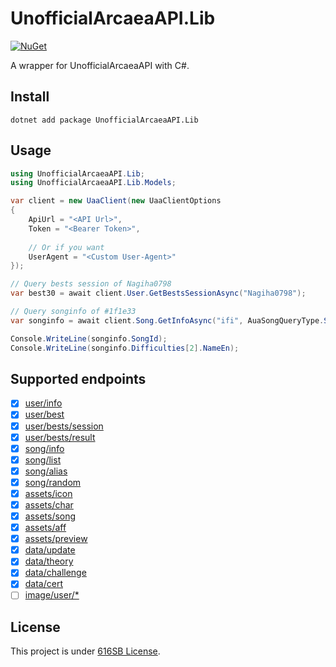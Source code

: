 ﻿# UnofficialArcaeaAPI.Lib

[![NuGet](https://img.shields.io/nuget/vpre/UnofficialArcaeaAPI.Lib?label=NuGet)](https://www.nuget.org/packages/UnofficialArcaeaAPI.Lib/)

A wrapper for UnofficialArcaeaAPI with C#.

## Install

```shell
dotnet add package UnofficialArcaeaAPI.Lib
```

## Usage

```csharp
using UnofficialArcaeaAPI.Lib;
using UnofficialArcaeaAPI.Lib.Models;

var client = new UaaClient(new UaaClientOptions
{
    ApiUrl = "<API Url>",
    Token = "<Bearer Token>",
    
    // Or if you want
    UserAgent = "<Custom User-Agent>"
});

// Query bests session of Nagiha0798
var best30 = await client.User.GetBestsSessionAsync("Nagiha0798");

// Query songinfo of #1f1e33
var songinfo = await client.Song.GetInfoAsync("ifi", AuaSongQueryType.SongId);

Console.WriteLine(songinfo.SongId);
Console.WriteLine(songinfo.Difficulties[2].NameEn);
```

## Supported endpoints

- [x] [user/info](https://github.com/Arcaea-Infinity/UnofficialArcaeaAPI.Docs/blob/main/user/info.md)
- [x] [user/best](https://github.com/Arcaea-Infinity/UnofficialArcaeaAPI.Docs/blob/main/user/best.md)
- [x] [user/bests/session](https://github.com/Arcaea-Infinity/UnofficialArcaeaAPI.Docs/blob/main/user/bests/session.md)
- [x] [user/bests/result](https://github.com/Arcaea-Infinity/UnofficialArcaeaAPI.Docs/blob/main/user/bests/result.md)
- [x] [song/info](https://github.com/Arcaea-Infinity/UnofficialArcaeaAPI.Docs/blob/main/song/info.md)
- [x] [song/list](https://github.com/Arcaea-Infinity/UnofficialArcaeaAPI.Docs/blob/main/song/list.md)
- [x] [song/alias](https://github.com/Arcaea-Infinity/UnofficialArcaeaAPI.Docs/blob/main/song/alias.md)
- [x] [song/random](https://github.com/Arcaea-Infinity/UnofficialArcaeaAPI.Docs/blob/main/song/random.md)
- [x] [assets/icon](https://github.com/Arcaea-Infinity/UnofficialArcaeaAPI.Docs/blob/main/assets/icon.md)
- [x] [assets/char](https://github.com/Arcaea-Infinity/UnofficialArcaeaAPI.Docs/blob/main/assets/char.md)
- [x] [assets/song](https://github.com/Arcaea-Infinity/UnofficialArcaeaAPI.Docs/blob/main/assets/song.md)
- [x] [assets/aff](https://github.com/Arcaea-Infinity/UnofficialArcaeaAPI.Docs/blob/main/assets/aff.md)
- [x] [assets/preview](https://github.com/Arcaea-Infinity/UnofficialArcaeaAPI.Docs/blob/main/assets/preview.md)
- [x] [data/update](https://github.com/Arcaea-Infinity/UnofficialArcaeaAPI.Docs/blob/main/data/update.md)
- [x] [data/theory](https://github.com/Arcaea-Infinity/UnofficialArcaeaAPI.Docs/blob/main/data/theory.md)
- [x] [data/challenge](https://github.com/Arcaea-Infinity/UnofficialArcaeaAPI.Docs/blob/main/data/challenge.md)
- [x] [data/cert](https://github.com/Arcaea-Infinity/UnofficialArcaeaAPI.Docs/blob/main/data/cert.md)
- [ ] [image/user/*](https://github.com/Arcaea-Infinity/UnofficialArcaeaAPI.Docs/blob/main/image/user.md)

## License

This project is under [616SB License](./LICENSE).

